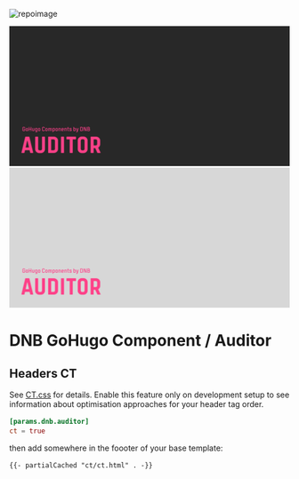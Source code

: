 ![repoimage](https://repository-images.githubusercontent.com/432989004/a3972d63-9610-4f0e-818f-24a0b5a401e6)<!--- CARD BEGIN --->

![DNB-Hugo/HEAD](.github/github-card-dark.png#gh-dark-mode-only)
![DNB-Hugo/HEAD](.github/github-card-light.png#gh-light-mode-only)

<!--- CARD END --->

# DNB GoHugo Component / Auditor

## Headers CT

See [CT.css](https://github.com/csswizardry/ct) for details. Enable this feature only on development setup to see information about optimisation approaches for your header tag order.

```toml
[params.dnb.auditor]
ct = true

```

then add somewhere in the foooter of your base template:

```gotemplate
{{- partialCached "ct/ct.html" . -}}
```
